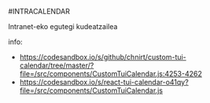 #INTRACALENDAR

Intranet-eko egutegi kudeatzailea


info:

  - https://codesandbox.io/s/github/chnirt/custom-tui-calendar/tree/master/?file=/src/components/CustomTuiCalendar.js:4253-4262
  - https://codesandbox.io/s/react-tui-calendar-o41qy?file=/src/components/CustomTuiCalendar.js